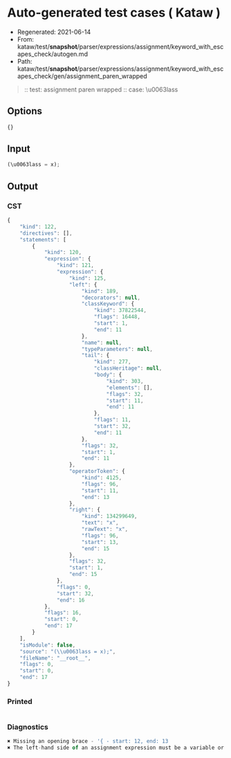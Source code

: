 # Auto-generated test cases ( Kataw )
- Regenerated: 2021-06-14
- From: kataw/test/__snapshot__/parser/expressions/assignment/keyword_with_escapes_check/autogen.md
- Path: kataw/test/__snapshot__/parser/expressions/assignment/keyword_with_escapes_check/gen/assignment_paren_wrapped
> :: test: assignment paren wrapped
> :: case: \u0063lass
## Options

`````js
{}
`````
## Input

`````js
(\u0063lass = x);
`````
## Output

### CST

```javascript
{
    "kind": 122,
    "directives": [],
    "statements": [
        {
            "kind": 120,
            "expression": {
                "kind": 121,
                "expression": {
                    "kind": 125,
                    "left": {
                        "kind": 189,
                        "decorators": null,
                        "classKeyword": {
                            "kind": 37822544,
                            "flags": 16448,
                            "start": 1,
                            "end": 11
                        },
                        "name": null,
                        "typeParameters": null,
                        "tail": {
                            "kind": 277,
                            "classHeritage": null,
                            "body": {
                                "kind": 303,
                                "elements": [],
                                "flags": 32,
                                "start": 11,
                                "end": 11
                            },
                            "flags": 11,
                            "start": 32,
                            "end": 11
                        },
                        "flags": 32,
                        "start": 1,
                        "end": 11
                    },
                    "operatorToken": {
                        "kind": 4125,
                        "flags": 96,
                        "start": 11,
                        "end": 13
                    },
                    "right": {
                        "kind": 134299649,
                        "text": "x",
                        "rawText": "x",
                        "flags": 96,
                        "start": 13,
                        "end": 15
                    },
                    "flags": 32,
                    "start": 1,
                    "end": 15
                },
                "flags": 0,
                "start": 32,
                "end": 16
            },
            "flags": 16,
            "start": 0,
            "end": 17
        }
    ],
    "isModule": false,
    "source": "(\\u0063lass = x);",
    "fileName": "__root__",
    "flags": 0,
    "start": 0,
    "end": 17
}
```

### Printed

```javascript

```

### Diagnostics

```javascript
✖ Missing an opening brace - '{ - start: 12, end: 13
✖ The left-hand side of an assignment expression must be a variable or a property access - start: 11, end: 13

```

